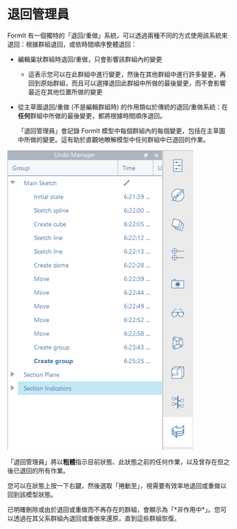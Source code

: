 # 退回管理員

FormIt 有一個獨特的「退回/重做」系統，可以透過兩種不同的方式使用該系統來退回：根據群組退回，或依時間順序整體退回：

* 編輯巢狀群組時退回/重做，只會影響該群組內的變更
   * 這表示您可以在此群組中進行變更，然後在其他群組中進行許多變更，再回到原始群組，而且可以選擇退回此群組中所做的最後變更，而不會影響最近在其他位置所做的變更
* 從主草圖退回/重做 (不是編輯群組時) 的作用類似於傳統的退回/重做系統：在**任何**群組中所做的最後變更，都將根據時間順序退回。

   「退回管理員」會記錄 FormIt 模型中每個群組內的每個變更，包括在主草圖中所做的變更。這有助於直觀地瞭解模型中任何群組中已退回的作業。

![](<../.gitbook/assets/undo-manager (1).png>)

「退回管理員」將以**粗體**指示目前狀態、此狀態之前的任何作業，以及曾存在但之後已退回的所有作業。

您可以在狀態上按一下右鍵，然後選取「捲動至」，視需要有效率地退回或重做以回到該模型狀態。

已明確刪除或由於退回或重做而不再存在的群組，會顯示為「\*非作用中\*」。您可以透過在其父系群組內退回或重做來還原，直到這些群組恢復。
